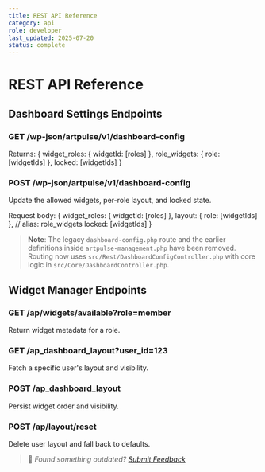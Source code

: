 ```yaml
---
title: REST API Reference
category: api
role: developer
last_updated: 2025-07-20
status: complete
---
```


# REST API Reference

## Dashboard Settings Endpoints

### GET /wp-json/artpulse/v1/dashboard-config
Returns:
{
  widget_roles: { widgetId: [roles] },
  role_widgets: { role: [widgetIds] },
  locked: [widgetIds]
}

### POST /wp-json/artpulse/v1/dashboard-config
Update the allowed widgets, per-role layout, and locked state.

Request body:
{
  widget_roles: { widgetId: [roles] },
  layout: { role: [widgetIds] }, // alias: role_widgets
  locked: [widgetIds]
}

> **Note**: The legacy `dashboard-config.php` route and the earlier
> definitions inside `artpulse-management.php` have been removed. Routing now uses `src/Rest/DashboardConfigController.php` with core logic in `src/Core/DashboardController.php`.

## Widget Manager Endpoints

### GET /ap/widgets/available?role=member
Return widget metadata for a role.

### GET /ap_dashboard_layout?user_id=123
Fetch a specific user's layout and visibility.

### POST /ap_dashboard_layout
Persist widget order and visibility.

### POST /ap/layout/reset
Delete user layout and fall back to defaults.

> 💬 *Found something outdated? [Submit Feedback](../feedback.md)*

